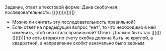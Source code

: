 Задание, ответ в текстовой форме:
Дана скобочная последовательность: [((())()(())]]
- Можно ли считать эту последовательность правильной?
- Если ответ на предыдущий вопрос “нет”, то что необходимо в ней изменить, чтоб она стала правильной? Ответ: Должно быть так
  [[(())()(())]] то есть вторая по счету скобка должна быть не круглой, а квадратной, а направление скобкт изначально было верным 
